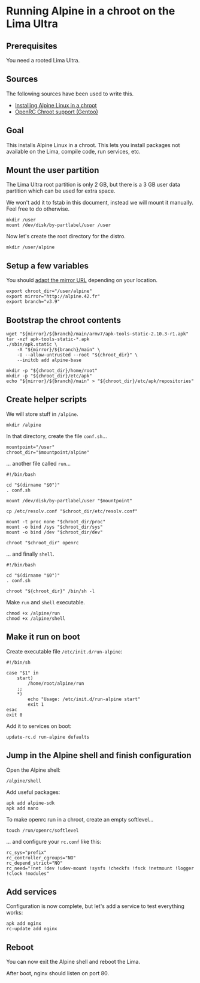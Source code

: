 # Running Alpine in a chroot on the Lima Ultra

## Prerequisites

You need a rooted Lima Ultra.

## Sources

The following sources have been used to write this.

- [Installing Alpine Linux in a chroot](https://wiki.alpinelinux.org/wiki/Installing_Alpine_Linux_in_a_chroot)
- [OpenRC Chroot support (Gentoo)](https://wiki.gentoo.org/wiki/OpenRC#Chroot_support)

## Goal

This installs Alpine Linux in a chroot. This lets you install packages not available on the Lima, compile code, run services, etc.

## Mount the user partition

The Lima Ultra root partition is only 2 GB, but there is a 3 GB user data partition which can be used for extra space.

We won't add it to fstab in this document, instead we will mount it manually. Feel free to do otherwise.

    mkdir /user
    mount /dev/disk/by-partlabel/user /user

Now let's create the root directory for the distro.

    mkdir /user/alpine

## Setup a few variables

You should [adapt the mirror URL](http://dl-cdn.alpinelinux.org/alpine/MIRRORS.txt) depending on your location.

    export chroot_dir="/user/alpine"
    export mirror="http://alpine.42.fr"
    export branch="v3.9"

## Bootstrap the chroot contents

    wget "${mirror}/${branch}/main/armv7/apk-tools-static-2.10.3-r1.apk"
    tar -xzf apk-tools-static-*.apk
    ./sbin/apk.static \
        -X "${mirror}/${branch}/main" \
        -U --allow-untrusted --root "${chroot_dir}" \
        --initdb add alpine-base

    mkdir -p "${chroot_dir}/home/root"
    mkdir -p "${chroot_dir}/etc/apk"
    echo "${mirror}/${branch}/main" > "${chroot_dir}/etc/apk/repositories"

## Create helper scripts

We will store stuff in `/alpine`.

    mkdir /alpine

In that directory, create the file `conf.sh`...

    mountpoint="/user"
    chroot_dir="$mountpoint/alpine"

... another file called `run`...

    #!/bin/bash

    cd "$(dirname "$0")"
    . conf.sh

    mount /dev/disk/by-partlabel/user "$mountpoint"

    cp /etc/resolv.conf "$chroot_dir/etc/resolv.conf"

    mount -t proc none "$chroot_dir/proc"
    mount -o bind /sys "$chroot_dir/sys"
    mount -o bind /dev "$chroot_dir/dev"

    chroot "$chroot_dir" openrc

... and finally `shell`.

    #!/bin/bash

    cd "$(dirname "$0")"
    . conf.sh

    chroot "${chroot_dir}" /bin/sh -l

Make `run` and `shell` executable.

    chmod +x /alpine/run
    chmod +x /alpine/shell

## Make it run on boot

Create executable file `/etc/init.d/run-alpine`:

    #!/bin/sh

    case "$1" in
        start)
            /home/root/alpine/run
        ;;
        *)
            echo "Usage: /etc/init.d/run-alpine start"
            exit 1
    esac
    exit 0

Add it to services on boot:

    update-rc.d run-alpine defaults

## Jump in the Alpine shell and finish configuration

Open the Alpine shell:

    /alpine/shell

Add useful packages:

    apk add alpine-sdk
    apk add nano

To make openrc run in a chroot, create an empty softlevel...

    touch /run/openrc/softlevel

... and configure your `rc.conf` like this:

    rc_sys="prefix"
    rc_controller_cgroups="NO"
    rc_depend_strict="NO"
    rc_need="!net !dev !udev-mount !sysfs !checkfs !fsck !netmount !logger !clock !modules"

## Add services

Configuration is now complete, but let's add a service to test everything works:


    apk add nginx
    rc-update add nginx

## Reboot

You can now exit the Alpine shell and reboot the Lima.

After boot, nginx should listen on port 80.
